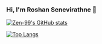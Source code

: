 
### Hi, I'm Roshan Senevirathne 👋

[![Zen-99's GitHub stats](https://github-readme-stats.vercel.app/api?username=Zen-99&count_private=true&show_icons=true&theme=tokyonight)](https://github.com/Zen-99)

[![Top Langs](https://github-readme-stats.vercel.app/api/top-langs/?username=Zen-99&layout=compact&theme=tokyonight&langs_count=6)](https://github.com/Zen-99)

<!---
Zen-99/Zen-99 is a ✨ special ✨ repository because its `README.md` (this file) appears on your GitHub profile.
You can click the Preview link to take a look at your changes.
--->


